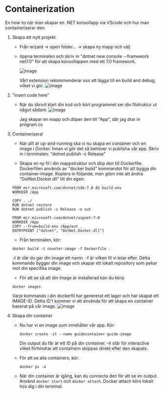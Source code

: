 # Containerization

En how-to när man skapar en .NET konsollapp via VScode och hur man containeriserar den. 

1. Skapa ett nytt projekt.
   - Från wizard -> open folder... -> skapa ny mapp och välj
   - öppna terminalen och skriv in "dotnet new console --framework net7.0" för att skapa konsollappen med ett 7.0 framework.
   
       ![image](https://github.com/helojulia/helorepo/assets/130759487/784041fc-33e7-44bb-8395-404f08e751ed)

        Vårt extension rekommenderar oss att lägga till en build and debug, vilket vi gör.
       ![image](https://github.com/helojulia/helorepo/assets/130759487/6cca347c-bb12-4561-bc98-07676439aa38)

2. "insert code here"
    - När du skrivit klart din kod och kört programmet ser din filstruktur ut något sådant:
      ![image](https://github.com/helojulia/helorepo/assets/130759487/3b06d57d-4a52-44d7-8255-ebc4eb126c15)


      Jag skapar en mapp och döper den till "App", där jag drar in program.cs

3. Containerisera!
   - När allt är up-and-running ska vi nu skapa en container och en image i Docker. Innan vi gör det så          behöver vi publisha vår
     app. Skriv in i terminalen: "dotnet publish -c Release"

   - Skapa en ny fil i din mappstruktur och döp den till Dockerfile. Dockerfilen används av "docker build"
     kommandot för att bygga din container-image. Kopiera in följande, men glöm inte att ändra                   "DotNet.Docker.dll" till din egen:
     
   ```
   FROM mcr.microsoft.com/dotnet/sdk:7.0 AS build-env
   WORKDIR /App

   COPY . ./
   RUN dotnet restore
   RUN dotnet publish -c Release -o out

   FROM mcr.microsoft.com/dotnet/aspnet:7.0
   WORKDIR /App
   COPY --from=build-env /App/out .
   ENTRYPOINT ["dotnet", "DotNet.Docker.dll"]
   ```

   - Från terminalen, kör:
   ```
   docker build -t counter-image -f Dockerfile .
   ```
   -t är där du ger din image ett namn. -f är vilken fil vi letar efter.
   Detta kommando bygger din image och skapar ett lokalt repository som pekar mot din specifika image.
   
   - För att se så att din image är installerad kan du köra:
   ```
   docker images
   ```
   Varje kommando i din dockerfil har genererat ett lager och har skapat ett IMAGE-ID. Detta ID't kommer
   vi att använda för att skapa en container baserat på vår image.
   ![image](https://github.com/helojulia/helorepo/assets/130759487/300fc8b9-a25c-4b06-8ee1-8c417933bd61)

4. Skapa din container
   - Nu har vi en image som innehåller vår app. Kör:
        ```
        docker create -it --name guidecontainer guide-image
        ```
       Din output du får är ett ID på din container. -it står för interactive vilket förhindrar att             containern stoppas direkt efter den skapats.

   - För att se alla containers, kör:
     ```
     docker ps -a
     ```
   - När din container är igång, kan du connecta den för att se en output. Använd ```docker start```          och ```docker attach```. Docker attach körs lokalt hos dig i din terminal.
     
     

     

